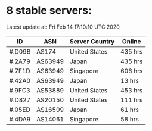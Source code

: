 # 8 stable servers:

Latest update at: Fri Feb 14 17:10:10 UTC 2020

| ID | ASN | Server Country | Online |
| -- | --- | -------------- | ------ |
| #.D09B | AS174 | United States | 435 hrs |
| #.2A79 | AS63949 | Japan | 435 hrs |
| #.7F1D | AS63949 | Singapore | 606 hrs |
| #.42A0 | AS63949 | Japan | 13 hrs |
| #.9FC3 | AS53889 | United States | 453 hrs |
| #.D827 | AS20150 | United States | 111 hrs |
| #.05ED | AS16509 | Japan | 61 hrs |
| #.4DA9 | AS14061 | Singapore | 58 hrs |

